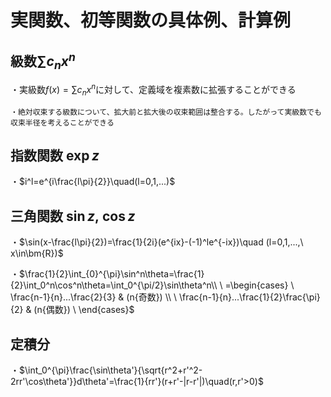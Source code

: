 # 実関数、初等関数の具体例、計算例

## 級数$\sum c_nx^n$

・実級数$f(x)=\sum c_nx^n$に対して、定義域を複素数に拡張することができる

    ・絶対収束する級数について、拡大前と拡大後の収束範囲は整合する。したがって実級数でも収束半径を考えることができる

## 指数関数 $\exp z$

・$i^l=e^{i\frac{l\pi}{2}}\quad(l=0,1,...)$

## 三角関数 $\sin z,\ \cos z$

・$\sin(x-\frac{l\pi}{2})=\frac{1}{2i}(e^{ix}-(-1)^le^{-ix})\quad (l=0,1,...,\ x\in\bm{R})$

・$\frac{1}{2}\int_{0}^{\pi}\sin^n\theta=\frac{1}{2}\int_0^n\cos^n\theta=\int_0^{\pi/2}\sin\theta^n\\ \
=\begin{cases} \
\frac{n-1}{n}...\frac{2}{3} & (n{奇数})  \\  \
\frac{n-1}{n}...\frac{1}{2}\frac{\pi}{2} & (n{偶数})    \
\end{cases}$

## 定積分

・$\int_0^{\pi}\frac{\sin\theta'}{\sqrt{r^2+r'^2-2rr'\cos\theta'}}d\theta'=\frac{1}{rr'}(r+r'-|r-r'|)\quad(r,r'>0)$